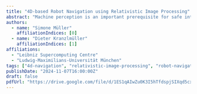 ```yaml
---
title: "4D-based Robot Navigation using Relativistic Image Processing"
abstract: "Machine perception is an important prerequisite for safe interaction and locomotion in dynamic environments. This requires not only the timely perception of surrounding geometries and distances but also the ability to react to changing situations through predefined, learned but also reusable skill endings of a robot so that physical damage or bodily harm can be avoided. In this context, 4D perception offers the possibility of predicting one’s own position and changes in the environment over time. In this paper, we present a 4D-based approach to robot navigation using relativistic image processing. Relativistic image processing handles the temporal-related sensor information in a tensor model within a constructive 4D space. 4D-based navigation expands the causal understanding and the resulting interaction radius of a robot through the use of visual and sensory 4D information."
authors:
  - name: "Simone Müller"
    affiliationIndices: [0]
  - name: "Dieter Kranzlmüller"
    affiliationIndices: [1]
affiliations:
  - "Leibniz Supercomputing Centre"
  - "Ludwig-Maximilians-Universität München"
tags: ["4d-navigation", "relativistic-image-processing", "robot-navigation", "machine-perception", "temporal-perception", "dynamic-environments", "computer-vision", "sensor-fusion", "predictive-navigation", "4d-space", "tensor-models", "visual-perception", "causal-understanding", "safe-navigation", "robotics"]
publishDate: "2024-11-07T16:00:00Z"
draft: false
pdfUrl: "https://drive.google.com/file/d/1ES1qAIwZu0K3I5hTfdspjSIXqd5cxYVr/view"
---
```

